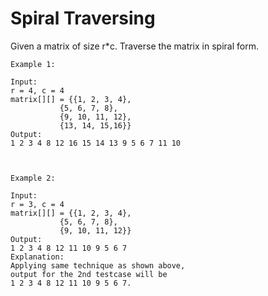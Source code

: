 # Spiral Traversing
Given a matrix of size r*c. Traverse the matrix in spiral form.


```
Example 1:

Input:
r = 4, c = 4
matrix[][] = {{1, 2, 3, 4},
           {5, 6, 7, 8},
           {9, 10, 11, 12},
           {13, 14, 15,16}}
Output: 
1 2 3 4 8 12 16 15 14 13 9 5 6 7 11 10



```


```
Example 2:

Input:
r = 3, c = 4  
matrix[][] = {{1, 2, 3, 4},
           {5, 6, 7, 8},
           {9, 10, 11, 12}}
Output: 
1 2 3 4 8 12 11 10 9 5 6 7
Explanation:
Applying same technique as shown above, 
output for the 2nd testcase will be 
1 2 3 4 8 12 11 10 9 5 6 7.
```
